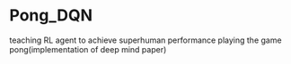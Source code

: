 # Pong_DQN
teaching RL agent to achieve superhuman performance playing the game pong(implementation of deep mind paper)
